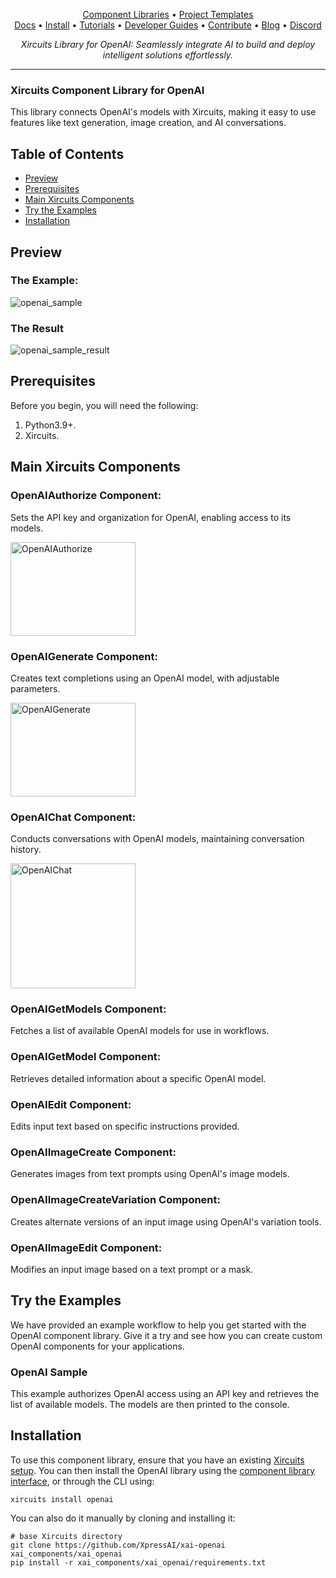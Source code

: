 <p align="center">
  <a href="https://github.com/XpressAI/xircuits/tree/master/xai_components#xircuits-component-library-list">Component Libraries</a> •
  <a href="https://github.com/XpressAI/xircuits/tree/master/project-templates#xircuits-project-templates-list">Project Templates</a>
  <br>
  <a href="https://xircuits.io/">Docs</a> •
  <a href="https://xircuits.io/docs/Installation">Install</a> •
  <a href="https://xircuits.io/docs/category/tutorials">Tutorials</a> •
  <a href="https://xircuits.io/docs/category/developer-guide">Developer Guides</a> •
  <a href="https://github.com/XpressAI/xircuits/blob/master/CONTRIBUTING.md">Contribute</a> •
  <a href="https://www.xpress.ai/blog/">Blog</a> •
  <a href="https://discord.com/invite/vgEg2ZtxCw">Discord</a>
</p>





<p align="center"><i>Xircuits Library for OpenAI: Seamlessly integrate AI to build and deploy intelligent solutions effortlessly.</i></p>


---

### Xircuits Component Library for OpenAI

This library connects OpenAI's models with Xircuits, making it easy to use features like text generation, image creation, and AI conversations.
## Table of Contents

- [Preview](#preview)
- [Prerequisites](#prerequisites)
- [Main Xircuits Components](#main-xircuits-components)
- [Try the Examples](#try-the-examples)
- [Installation](#installation)

## Preview

### The Example:

![openai_sample](https://github.com/user-attachments/assets/1b557501-47e7-40fe-8152-65ea5e74694d)


### The Result

<img src="https://github.com/user-attachments/assets/d4b865b2-a37c-402e-8080-bb33f103453d" alt="openai_sample_result" />

## Prerequisites

Before you begin, you will need the following:

1. Python3.9+.
2. Xircuits.

## Main Xircuits Components

### OpenAIAuthorize Component:

Sets the API key and organization for OpenAI, enabling access to its models.

<img src="https://github.com/user-attachments/assets/fed4ddb7-f751-4497-9c9c-d229c0aea1a4" alt="OpenAIAuthorize" width="200" height="150" />

### OpenAIGenerate Component:

Creates text completions using an OpenAI model, with adjustable parameters.

<img src="https://github.com/user-attachments/assets/889ddfbc-b62f-45d3-bade-ddb13505fc0d" alt="OpenAIGenerate" width="200" height="150" />

### OpenAIChat Component:

Conducts conversations with OpenAI models, maintaining conversation history.

<img src="https://github.com/user-attachments/assets/692e8620-8b52-42ab-8bb7-c3467c94b710" alt="OpenAIChat" width="200" height="200" />

### OpenAIGetModels Component:

Fetches a list of available OpenAI models for use in workflows.

### OpenAIGetModel Component:

Retrieves detailed information about a specific OpenAI model.

### OpenAIEdit Component:

Edits input text based on specific instructions provided.

### OpenAIImageCreate Component:

Generates images from text prompts using OpenAI's image models.

### OpenAIImageCreateVariation Component:

Creates alternate versions of an input image using OpenAI's variation tools.

### OpenAIImageEdit Component:

Modifies an input image based on a text prompt or a mask.

## Try the Examples

We have provided an example workflow to help you get started with the OpenAI component library. Give it a try and see how you can create custom OpenAI components for your applications.

### OpenAI Sample

This example authorizes OpenAI access using an API key and retrieves the list of available models. The models are then printed to the console.

## Installation
To use this component library, ensure that you have an existing [Xircuits setup](https://xircuits.io/docs/main/Installation). You can then install the OpenAI library using the [component library interface](https://xircuits.io/docs/component-library/installation#installation-using-the-xircuits-library-interface), or through the CLI using:

```
xircuits install openai
```
You can also do it manually by cloning and installing it:
```
# base Xircuits directory  
git clone https://github.com/XpressAI/xai-openai xai_components/xai_openai  
pip install -r xai_components/xai_openai/requirements.txt  
```
